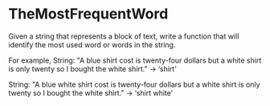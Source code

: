 # TheMostFrequentWord

Given a string that represents a block of text, write a function that will identify the most used word or words in the string.

For example,
String:
"A blue shirt cost is twenty-four dollars but a white shirt is only twenty so I bought the white shirt."
-> ‘shirt’

String:
"A blue white shirt cost is twenty-four dollars but a white shirt is only twenty so I bought the white shirt."
-> ‘shirt white’

